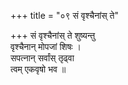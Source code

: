 +++
title = "०९ सं वृश्चैनांस् ते"

+++
सं वृश्चैनांस् ते शुष्यन्तु  
वृश्चैनान् मोपजां शिषः ।  
सपत्नान् सर्वांस् तृढ्वा  
त्वम् एकवृषो भव ॥